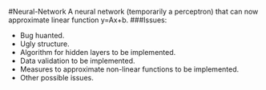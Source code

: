 #Neural-Network
A neural network (temporarily a perceptron) that can now approximate linear function y=Ax+b. 
###Issues:
* Bug huanted.
* Ugly structure.
* Algorithm for hidden layers to be implemented. 
* Data validation to be implemented. 
* Measures to approximate non-linear functions to be implemented.
* Other possible issues.
